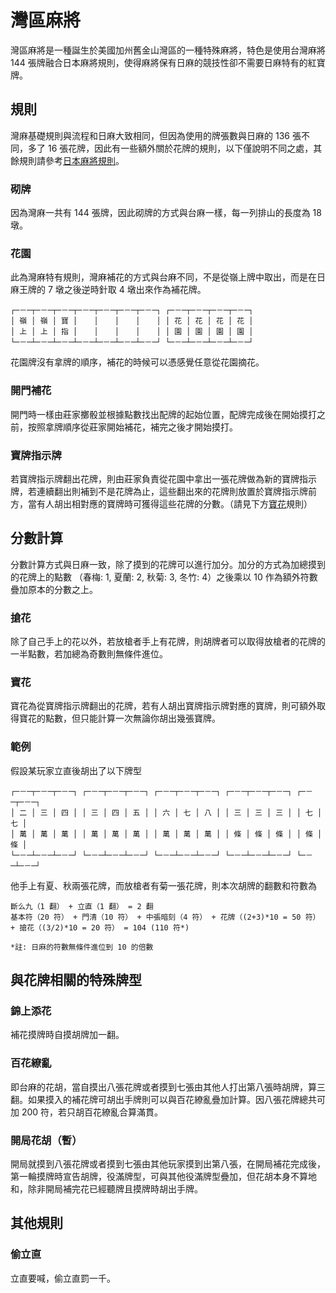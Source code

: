 # 灣區麻將

灣區麻將是一種誕生於美國加州舊金山灣區的一種特殊麻將，特色是使用台灣麻將 144 張牌融合日本麻將規則，使得麻將保有日麻的競技性卻不需要日麻特有的紅寶牌。

## 規則

灣麻基礎規則與流程和日麻大致相同，但因為使用的牌張數與日麻的 136 張不同，多了 16 張花牌，因此有一些額外關於花牌的規則，以下僅說明不同之處，其餘規則請參考[日本麻將規則](https://zh.wikipedia.org/wiki/%E6%97%A5%E6%9C%AC%E9%BA%BB%E5%B0%86%E8%A7%84%E5%88%99)。

### 砌牌

因為灣麻一共有 144 張牌，因此砌牌的方式與台麻一樣，每一列排山的長度為 18 墩。

### 花園

此為灣麻特有規則，灣麻補花的方式與台麻不同，不是從嶺上牌中取出，而是在日麻王牌的 7 墩之後逆時針取 4 墩出來作為補花牌。

```
┌─－─┬─－─┬─－─┬─－─┬─－─┬─－─┬─－─┐ ┌─－─┬─－─┬─－─┬─－─┐
│ 嶺 │ 嶺 │ 寶 │ 　 │ 　 │ 　 │ 　 │ │ 花 │ 花 │ 花 │ 花 │
│ 上 │ 上 │ 指 │ 　 │ 　 │ 　 │ 　 │ │ 園 │ 園 │ 園 │ 園 │
└─－─┴─－─┴─－─┴─－─┴─－─┴─－─┴─－─┘ └─－─┴─－─┴─－─┴─－─┘
```

花園牌沒有拿牌的順序，補花的時候可以憑感覺任意從花園摘花。

### 開門補花

開門時一樣由莊家擲骰並根據點數找出配牌的起始位置，配牌完成後在開始摸打之前，按照拿牌順序從莊家開始補花，補完之後才開始摸打。

### 寶牌指示牌

若寶牌指示牌翻出花牌，則由莊家負責從花園中拿出一張花牌做為新的寶牌指示牌，若連續翻出則補到不是花牌為止，這些翻出來的花牌則放置於寶牌指示牌前方，當有人胡出相對應的寶牌時可獲得這些花牌的分數。（請見下方[寶花](#寶花)規則）

## 分數計算

分數計算方式與日麻一致，除了摸到的花牌可以進行加分。加分的方式為加總摸到的花牌上的點數 （春梅: 1, 夏蘭: 2, 秋菊: 3, 冬竹: 4）之後乘以 10 作為額外符數疊加原本的分數之上。

### 搶花

除了自己手上的花以外，若放槍者手上有花牌，則胡牌者可以取得放槍者的花牌的一半點數，若加總為奇數則無條件進位。

### 寶花

寶花為從寶牌指示牌翻出的花牌，若有人胡出寶牌指示牌對應的寶牌，則可額外取得寶花的點數，但只能計算一次無論你胡出幾張寶牌。

### 範例

假設某玩家立直後胡出了以下牌型

```
┌─－─┬─－─┬─－─┐ ┌─－─┬─－─┬─－─┐ ┌─－─┬─－─┬─－─┐ ┌─－─┬─－─┬─－─┐ ┌─－─┬─－─┐
│ 二 │ 三 │ 四 │ │ 三 │ 四 │ 五 │ │ 六 │ 七 │ 八 │ │ 三 │ 三 │ 三 │ │ 七 │ 七 │
│ 萬 │ 萬 │ 萬 │ │ 萬 │ 萬 │ 萬 │ │ 萬 │ 萬 │ 萬 │ │ 條 │ 條 │ 條 │ │ 條 │ 條 │
└─－─┴─－─┴─－─┘ └─－─┴─－─┴─－─┘ └─－─┴─－─┴─－─┘ └─－─┴─－─┴─－─┘ └─－─┴─－─┘
```

他手上有夏、秋兩張花牌，而放槍者有菊一張花牌，則本次胡牌的翻數和符數為

```
斷么九（1 翻） + 立直（1 翻） = 2 翻
基本符（20 符） + 門清（10 符） + 中張暗刻（4 符） + 花牌（(2+3)*10 = 50 符） + 搶花（(3/2)*10 = 20 符） = 104 (110 符*)

*註: 日麻的符數無條件進位到 10 的倍數
```

## 與花牌相關的特殊牌型

### 錦上添花

補花摸牌時自摸胡牌加一翻。

### 百花繚亂

即台麻的花胡，當自摸出八張花牌或者摸到七張由其他人打出第八張時胡牌，算三翻。如果摸入的補花牌可胡出手牌則可以與百花繚亂疊加計算。因八張花牌總共可加 200 符，若只胡百花繚亂合算滿貫。

### 開局花胡（暫）

開局就摸到八張花牌或者摸到七張由其他玩家摸到出第八張，在開局補花完成後，第一輪摸牌時宣告胡牌，役滿牌型，可與其他役滿牌型疊加，但花胡本身不算地和，除非開局補完花已經聽牌且摸牌時胡出手牌。

## 其他規則

### 偷立直

立直要喊，偷立直罰一千。
